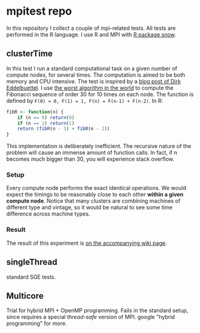 
# mpitest repo

In this repository I collect a couple of mpi-related tests. All tests are performed in the R language. 
I use R and MPI with [R package snow](http://cran.r-project.org/web/packages/snow/index.html).

## clusterTime

In this test I run a standard computational task on a given number of compute nodes, for several 
times. The computation is aimed to be both memory and CPU intensive. The test is inspired by
a [blog post of Dirk Eddelbuettel](http://dirk.eddelbuettel.com/blog/2011/09/08/). I use 
[the worst algorithm in the world](http://bosker.wordpress.com/2011/04/29/the-worst-algorithm-in-the-world/)
to compute the Fibonacci sequence of order 30 for 10 times on each node. The function is defined by `F(0) = 0, F(1) = 1, F(n) = F(n-1) + F(n-2)`. In R:

```r
fibR <- function(n) {
    if (n == 0) return(0)
    if (n == 1) return(1)
    return (fibR(n - 1) + fibR(n - 2))
}
```

This implementation is deliberately inefficient. The recursive nature of the problem will cause an immense amount of function calls. In fact,
if n becomes much bigger than 30, you will experience stack overflow.

### Setup

Every compute node performs the exact identical operations. We would expect the timings to be reasonably close to each other **within a given compute node**. 
Notice that many clusters are combining machines of different type and vintage, so it would be natural to see some time difference across machine types.

### Result

The result of this experiment is [on the accompanying wiki page](https://github.com/floswald/mpitest/wiki/clusterTime-Results).


## singleThread

standard SGE tests.

## Multicore

Trial for hybrid MPI + OpenMP programming. Fails in the standard setup, since requires a special *thread-safe* version of MPI. google "hybrid programming" for more.
